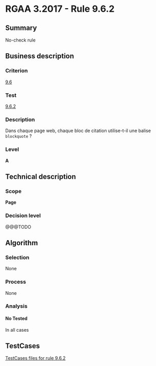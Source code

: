 # RGAA 3.2017 - Rule 9.6.2

## Summary
No-check rule


## Business description

### Criterion
[9.6](http://references.modernisation.gouv.fr/rgaa-accessibilite/criteres.html#crit-9-6)

### Test
[9.6.2](http://references.modernisation.gouv.fr/rgaa-accessibilite/criteres.html#test-9-6-2)

### Description
<div lang="fr">Dans chaque page web, chaque bloc de citation utilise-t-il une balise <code lang="en">blockquote</code>&nbsp;?</div>

### Level
**A**


## Technical description

### Scope
**Page**

### Decision level
@@@TODO


## Algorithm

### Selection
None

### Process
None

### Analysis

#### No Tested
In all cases


##  TestCases

[TestCases files for rule 9.6.2](https://github.com/Asqatasun/Asqatasun/tree/develop/rules/rules-rgaa3.2017/src/test/resources/testcases/rgaa32017/Rgaa32017Rule090602/)


